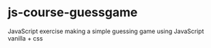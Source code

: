 # js-course-guessgame
JavaScript exercise making a simple guessing game using JavaScript vanilla + css 
